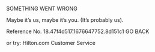 SOMETHING WENT WRONG

Maybe it’s us, maybe it’s you.
(It’s probably us).

Reference No. 18.47f4d517.1676647752.8d151c1
GO BACK

or try:
Hilton.com Customer Service